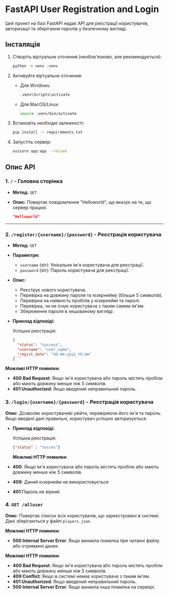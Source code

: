 # FastAPI User Registration and Login

Цей проект на базі FastAPI надає API для реєстрації користувачів, авторизації та зберігання паролів у безпечному вигляді. 

## Інсталяція



1. Створіть віртуальне оточення (необов'язково, але рекомендується):
    ```bash
    python -m venv .venv
    ```

2. Активуйте віртуальне оточення:
    - Для Windows:
      ```bash
      .venv\Scripts\activate
      ```
    - Для MacOS/Linux:
      ```bash
      source .venv/bin/activate
      ```

3. Встановіть необхідні залежності:
    ```bash
    pip install -r requirements.txt
    ```

4. Запустіть сервер:
    ```bash
    uvicorn app:app --reload
    ```

## Опис API

### **1. `/` - Головна сторінка**

- **Метод:** `GET`
- **Опис:** Повертає повідомлення "Helloworld", що вказує на те, що сервер працює.

    ```json
    "Helloworld"
    ```

---

### **2. `/register/{username}/{password}` - Реєстрація користувача**

- **Метод:** `GET`
- **Параметри:**
  - `username` (str): Унікальне ім'я користувача для реєстрації.
  - `password` (str): Пароль користувача для реєстрації.

- **Опис:**
  - Реєструє нового користувача.
  - Перевірка на довжину пароля та юзернейму (більше 5 символів).
  - Перевірка на наявність пробілів у юзернеймі та паролі.
  - Перевірка, чи не існує користувача з таким самим ім'ям.
  - Збереження пароля в хешованому вигляді.

- **Приклад відповіді:**

  Успішна реєстрація:
  ```json
  {
    "status": "success",
    "username": "user_name",
    "regist_date": "dd-mm-yyyy_hh:mm"
  }```

**Можливі HTTP помилки**:
- **400 Bad Request**: Якщо ім'я користувача або пароль містять пробіли або мають довжину менше ніж 5 символів.
- **401 Unauthorized**: Якщо введений неправильний пароль.

### **3. `/login/{username}/{password}` - Реєстрація користувача**
**Опис**: Дозволяє користувачеві увійти, перевіряючи його ім'я та пароль. Якщо введені дані правильні, користувач успішно авторизується.

- **Приклад відповіді:**

  Успішна реєстрація:
  ```json
  {"status" : "succes"}
  ```
  **Можливі HTTP помилки**:
- **400**: Якщо ім'я користувача або пароль містять пробіли або мають довжину менше ніж 5 символів.
- **409**: Даний юзернейм не використовується
- **401**:Пароль не вірний
### 4. `GET /alluser`
**Опис**: Повертає список всіх користувачів, що зареєстровані в системі. Дані зберігаються у файлі `players.json`.

**Можливі HTTP помилки**:
- **500 Internal Server Error**: Якщо виникла помилка при читанні файлу або отриманні даних.










**Можливі HTTP помилки**:
- **400 Bad Request**: Якщо ім'я користувача або пароль містять пробіли або мають довжину менше ніж 5 символів.
- **409 Conflict**: Якщо в системі немає користувача з таким ім'ям.
- **401 Unauthorized**: Якщо введений неправильний пароль.
- **500 Internal Server Error**: Якщо виникла інша помилка на сервері.